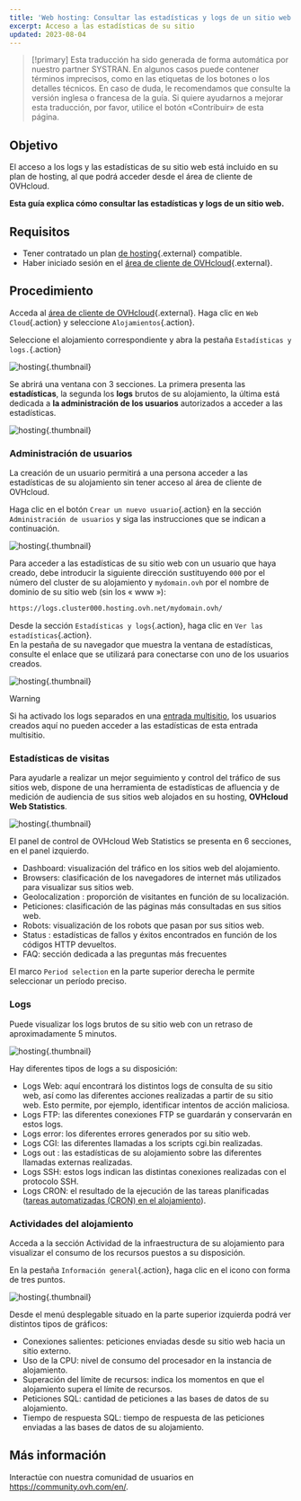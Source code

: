 ```yaml
---
title: 'Web hosting: Consultar las estadísticas y logs de un sitio web'
excerpt: Acceso a las estadísticas de su sitio
updated: 2023-08-04
---
```


> [!primary]
> Esta traducción ha sido generada de forma automática por nuestro partner SYSTRAN. En algunos casos puede contener términos imprecisos, como en las etiquetas de los botones o los detalles técnicos. En caso de duda, le recomendamos que consulte la versión inglesa o francesa de la guía. Si quiere ayudarnos a mejorar esta traducción, por favor, utilice el botón «Contribuir» de esta página.
> 

## Objetivo

El acceso a los logs y las estadísticas de su sitio web está incluido en su plan de hosting, al que podrá acceder desde el área de cliente de OVHcloud.

**Esta guía explica cómo consultar las estadísticas y logs de un sitio web.**

## Requisitos

- Tener contratado un plan [de hosting](https://www.ovhcloud.com/es-es/web-hosting/){.external} compatible.
- Haber iniciado sesión en el [área de cliente de OVHcloud](https://www.ovh.com/auth/?action=gotomanager&from=https://www.ovh.es/&ovhSubsidiary=es){.external}.

## Procedimiento

Acceda al [área de cliente de OVHcloud](https://www.ovh.com/auth/?action=gotomanager&from=https://www.ovh.es/&ovhSubsidiary=es){.external}. Haga clic en `Web Cloud`{.action} y seleccione `Alojamientos`{.action}.

Seleccione el alojamiento correspondiente y abra la pestaña `Estadísticas y logs.`{.action}

![hosting](images/statistics01.png){.thumbnail}

Se abrirá una ventana con 3 secciones. La primera presenta las **estadísticas**, la segunda los **logs** brutos de su alojamiento, la última está dedicada a **la administración de los usuarios** autorizados a acceder a las estadísticas.

![hosting](images/statistics02u.png){.thumbnail}

### Administración de usuarios

La creación de un usuario permitirá a una persona acceder a las estadísticas de su alojamiento sin tener acceso al área de cliente de OVHcloud. 

Haga clic en el botón `Crear un nuevo usuario`{.action} en la sección `Administración de usuarios` y siga las instrucciones que se indican a continuación.  

![hosting](images/user-statistics01.png){.thumbnail}

Para acceder a las estadísticas de su sitio web con un usuario que haya creado, debe introducir la siguiente dirección sustituyendo `000` por el número del cluster de su alojamiento y `mydomain.ovh` por el nombre de dominio de su sitio web (sin los « www »):

```bash
https://logs.cluster000.hosting.ovh.net/mydomain.ovh/
```

Desde la sección `Estadísticas y logs`{.action}, haga clic en `Ver las estadísticas`{.action}.<br>
En la pestaña de su navegador que muestra la ventana de estadísticas, consulte el enlace que se utilizará para conectarse con uno de los usuarios creados.

![hosting](images/OWStatslink.png){.thumbnail}

> [!warning] 
>
> Si ha activado los logs separados en una [entrada multisitio](/pages/web_cloud/web_hosting/multisites_configure_multisite#2-anadir-un-dominio-o-subdominio), los usuarios creados aquí no pueden acceder a las estadísticas de esta entrada multisitio.
>

### Estadísticas de visitas

Para ayudarle a realizar un mejor seguimiento y control del tráfico de sus sitios web, dispone de una herramienta de estadísticas de afluencia y de medición de audiencia de sus sitios web alojados en su hosting, **OVHcloud Web Statistics**.

![hosting](images/OWStats01.gif){.thumbnail}

El panel de control de OVHcloud Web Statistics se presenta en 6 secciones, en el panel izquierdo.

- Dashboard: visualización del tráfico en los sitios web del alojamiento.
- Browsers: clasificación de los navegadores de internet más utilizados para visualizar sus sitios web.
- Geolocalization :  proporción de visitantes en función de su localización.
- Peticiones: clasificación de las páginas más consultadas en sus sitios web.
- Robots: visualización de los robots que pasan por sus sitios web.
- Status : estadísticas de fallos y éxitos encontrados en función de los códigos HTTP devueltos.
- FAQ: sección dedicada a las preguntas más frecuentes

El marco `Period selection` en la parte superior derecha le permite seleccionar un período preciso.

### Logs

Puede visualizar los logs brutos de su sitio web con un retraso de aproximadamente 5 minutos.

![hosting](images/logs01.png){.thumbnail}

Hay diferentes tipos de logs a su disposición:

- Logs Web: aquí encontrará los distintos logs de consulta de su sitio web, así como las diferentes acciones realizadas a partir de su sitio web. Esto permite, por ejemplo, identificar intentos de acción maliciosa.
- Logs FTP: las diferentes conexiones FTP se guardarán y conservarán en estos logs.
- Logs error: los diferentes errores generados por su sitio web.
- Logs CGI: las diferentes llamadas a los scripts cgi.bin realizadas.
- Logs out : las estadísticas de su alojamiento sobre las diferentes llamadas externas realizadas.
- Logs SSH: estos logs indican las distintas conexiones realizadas con el protocolo SSH.
- Logs CRON: el resultado de la ejecución de las tareas planificadas ([tareas automatizadas (CRON) en el alojamiento](/pages/web_cloud/web_hosting/cron_tasks)).

### Actividades del alojamiento

Acceda a la sección Actividad de la infraestructura de su alojamiento para visualizar el consumo de los recursos puestos a su disposición.

En la pestaña `Información general`{.action}, haga clic en el icono con forma de tres puntos.

![hosting](images/statistics03.png){.thumbnail}

Desde el menú desplegable situado en la parte superior izquierda podrá ver distintos tipos de gráficos:

- Conexiones salientes: peticiones enviadas desde su sitio web hacia un sitio externo.
- Uso de la CPU: nivel de consumo del procesador en la instancia de alojamiento.
- Superación del límite de recursos: indica los momentos en que el alojamiento supera el límite de recursos.
- Peticiones SQL: cantidad de peticiones a las bases de datos de su alojamiento.
- Tiempo de respuesta SQL: tiempo de respuesta de las peticiones enviadas a las bases de datos de su alojamiento.

## Más información

Interactúe con nuestra comunidad de usuarios en <https://community.ovh.com/en/>.
